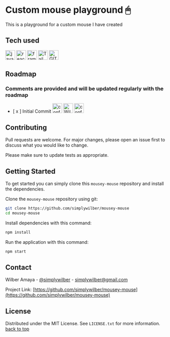 # Custom mouse playground 🖱

<p> This is a playground for a custom mouse I have created</p>

## Tech used

<div> 
<Image src="https://user-images.githubusercontent.com/25181517/117447155-6a868a00-af3d-11eb-9cfe-245df15c9f3f.png" width="30px" height="30px" alt="javascript logo"/> 
<Image src="https://user-images.githubusercontent.com/25181517/183897015-94a058a6-b86e-4e42-a37f-bf92061753e5.png" width="30px" height="30px" alt="react logo"/>
<Image src="https://media.giphy.com/media/v1.Y2lkPTc5MGI3NjExcGxvdm9paWMzOTlsOG01bnRhcnE0MjRiM3Z5c29yY2syZTU1bWRsciZlcD12MV9pbnRlcm5hbF9naWZfYnlfaWQmY3Q9cw/v1H8vbLlWAjSUAEkG5/giphy.gif" width="30px" height="30px" alt="framer-motion"/>
<Image src="https://user-images.githubusercontent.com/25181517/202896760-337261ed-ee92-4979-84c4-d4b829c7355d.png" width="30px" height="30px" alt="TailwindCSS logo"/>
<Image src="https://user-images.githubusercontent.com/25181517/192108372-f71d70ac-7ae6-4c0d-8395-51d8870c2ef0.png" width="30px" height="30px" alt="GIT"/>
</div>
    
## Roadmap
### Comments are provided and will be updated regularly with the roadmap

<div>
<ul>
    <li>
        [ x ] Initial Commit         
        <Image src="https://media.giphy.com/media/yWI8ycaXuknOpxomyZ/giphy.gif" width="30px" height="30px" alt="confetti"/>
        <Image src="https://media.giphy.com/media/7Q7fYv7rIVQ7rvXpgB/giphy.gif" width="30px" height="30px" alt="Wilber Celebrating"/>
        <Image src="https://media.giphy.com/media/yWI8ycaXuknOpxomyZ/giphy.gif" width="30px" height="30px" alt="confetti"/>
    </li>
</ul>
</div>

## Contributing

Pull requests are welcome. For major changes, please open an issue first
to discuss what you would like to change.

Please make sure to update tests as appropriate.

## Getting Started

To get started you can simply clone this `mousey-mouse` repository and install the dependencies.

Clone the `mousey-mouse` repository using git:

```bash
git clone https://github.com/simplywilber/mousey-mouse
cd mousey-mouse
```

Install dependencies with this command:

```bash
npm install
```

Run the application with this command:

```bash
npm start
```

## Contact

Wilber Amaya - [@simplywilber](https://instagram.com/simplywilber) - simplywilber@gmail.com

Project Link: [https://github.com/simplywilber/mousey-mouse](https://github.com/simplywilber/mousey-mouse)

## License

Distributed under the MIT License. See `LICENSE.txt` for more information.
<a href="#readme-top">back to top</a>
